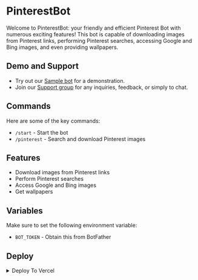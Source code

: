 # PinterestBot

Welcome to PinterestBot: your friendly and efficient Pinterest Bot with numerous exciting features! This bot is capable of downloading images from Pinterest links, performing Pinterest searches, accessing Google and Bing images, and even providing wallpapers. 

## Demo and Support

- Try out our [Sample bot](https://t.me/GoodPinterestSearchBot) for a demonstration.
- Join our [Support group](https://t.me/XBOTSUPPORTS) for any inquiries, feedback, or simply to chat.

## Commands

Here are some of the key commands:

- `/start` - Start the bot
- `/pinterest` - Search and download Pinterest images

## Features

- Download images from Pinterest links
- Perform Pinterest searches
- Access Google and Bing images
- Get wallpapers

## Variables

Make sure to set the following environment variable:

- `BOT_TOKEN` - Obtain this from BotFather

## Deploy 
<details><summary>Deploy To Vercel</summary>
<p>
Follow these instructions to deploy this repo to <b>vercel</b>
<ol type="1">
<li><b>Fork</b> this repository 🍴</li>
<li>Go to your <a href="https://vercel.com">vercel</a> dashboard and create a <b>Add New > Project</b></li>
<li>Fill in the <b>BOT_TOKEN</b> and <b>MONGODB_URI</b> environment variables</li>
<li>Click <b>Deploy</b> and wait</li>
<li>Open your app and put in your bot token and click <b>Connect</b></li>
</ol>
</p>
</details>
